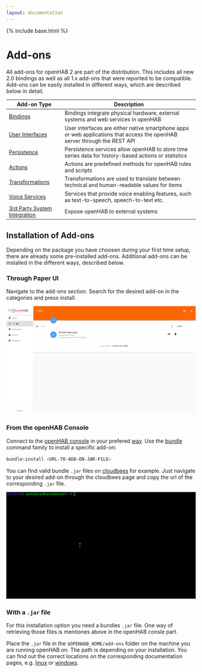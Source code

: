 ```yaml
---
layout: documentation
---
```


{% include base.html %}

# Add-ons

All add-ons for openHAB 2 are part of the distribution.
This includes all new 2.0 bindings as well as all 1.x add-ons that were reported to be compatible.
Add-ons can be easily installed in different ways, which are described below in detail.

| Add-on Type                             | Description                                                                                                               |
|-----------------------------------------|---------------------------------------------------------------------------------------------------------------------------|
| [Bindings](bindings.html)               | Bindings integrate physical hardware, external systems and web services in openHAB                                        |
| [User Interfaces](uis.html)             | User interfaces are either native smartphone apps or web applications that access the openHAB server through the REST API |
| [Persistence](persistence.html)         | Persistence services allow openHAB to store time series data for history-based actions or statistics                      |
| [Actions](actions.html)                 | Actions are predefined methods for openHAB rules and scripts                                                              |
| [Transformations](transformations.html) | Transformations are used to translate between technical and human-readable values for items                               |
| [Voice Services](voices.html)           | Services that provide voice enabling features, such as text-to-speech, speech-to-text etc.                                |
| [3rd Party System Integration](io.html) | Expose openHAB to external systems                                                                                        |

## Installation of Add-ons

Depending on the package you have choosen during your first time setup, there are already some pre-installed add-ons.
Additional add-ons can be installed in the different ways, described below.

### Through Paper UI

Navigate to the add-ons section.
Search for the desired add-on in the categories and press install.

![installing Add-ons through Paper UI](images/index_installation_paperui.gif)

### From the openHAB Console

Connect to the [openHAB console]({{base}}/administration/console.html) in your prefered [way]({{base}}/administration/console.html#accessing-the-console).
Use the [bundle]({{base}}/administration/bundles.html) command family to install a specific add-on:

```sh
bundle:install <URL-TO-ADD-ON-JAR-FILE>
```

You can find valid bundle `.jar` files on [cloudbees](https://openhab.ci.cloudbees.com) for example.
Just navigate to your desired add-on through the cloudbees page and copy the
url of the corresponding `.jar` file.

![installing Add-ons from Karaf console](images/index_installation_karaf.gif)

### With a `.jar` file

For this installation option you need a bundles `.jar` file.
One way of retrieving those files is mentiones above in the openHAB consle part.

Place the `.jar` file in the `$OPENHAB_HOME/add-ons` folder on the machine you are running openHAB on.
The path is depending on your installation.
You can find out the correct locations on the corresponding documentation pages, e.g. [linux]({{base}}/installation/linux.html#file-locations) or [windows]({{base}}/installation/windows.html#file-locations).
